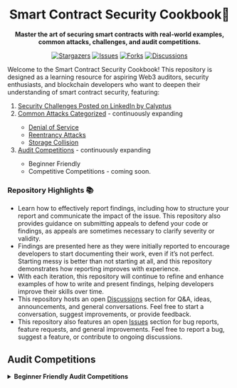[stars-shield]: https://img.shields.io/github/stars/SashaFlores/smart-contract-security.svg?style=for-the-badge
[stars-url]: https://github.com/SashaFlores/smart-contract-security/stargazers

[issues-shield]: https://img.shields.io/github/issues/SashaFlores/smart-contract-security.svg?style=for-the-badge
[issues-url]: https://github.com/SashaFlores/smart-contract-security/issues

[forks-shield]: https://img.shields.io/github/forks/SashaFlores/smart-contract-security.svg?style=for-the-badge
[forks-url]: https://github.com/SashaFlores/smart-contract-security/network/members

[discussions-shield]: https://img.shields.io/github/discussions/SashaFlores/smart-contract-security.svg?style=for-the-badge
[discussions-url]: https://github.com/SashaFlores/smart-contract-security/discussions




<div align="center">
<h1> Smart Contract Security Cookbook🔐</h1> 
<p align="center"><strong>Master the art of securing smart contracts with real-world examples, common attacks, challenges, and audit competitions.</strong></p>

[![Stargazers][stars-shield]][stars-url]
[![Issues][issues-shield]][issues-url]
[![Forks][forks-shield]][forks-url]
[![Discussions][discussions-shield]][discussions-url]
</div>

<div>
Welcome to the Smart Contract Security Cookbook! This repository is designed as a learning resource for aspiring Web3 auditors, security enthusiasts, and blockchain developers who want to deepen their understanding of smart contract security, featuring:

  <ol>
    <li><a href="./calyptus/">Security Challenges Posted on LinkedIn by Calyptus</a></li>
    <li><a href="common-attacks">Common Attacks Categorized</a> - continuously expanding</li>
      <ul>
        <li><a href="./denialOfService/">Denial of Service</a></li>
        <li><a href="./reentrancyAttack/">Reentrancy Attacks</a></li>
        <li><a href="./storageCollision/">Storage Collision</a></li>
      </ul>
    <li><a href="#audit-competitions">Audit Competitions</a> - continuously expanding</li>
      <ul>
        <li>Beginner Friendly</li>
        <li>Competitive Competitions - coming soon.</li>
      </ul>
  </ol>
</div>

<div>
<h3>Repository Highlights 📚</h3>
  <ul>
    <li>Learn how to effectively report findings, including how to structure your report and communicate the impact of the issue. This repository also provides guidance on submitting appeals to defend your code or findings, as appeals are sometimes necessary to clarify severity or validity.</li>
    <li>Findings are presented here as they were initially reported to encourage developers to start documenting their work, even if it’s not perfect. Starting messy is better than not starting at all, and this repository demonstrates how reporting improves with experience.</li>
    <li>With each iteration, this repository will continue to refine and enhance examples of how to write and present findings, helping developers improve their skills over time.</li>
    <li>This repository hosts an open <a href="https://github.com/SashaFlores/smart-contract-security/discussions">Discussions</a> section for Q&A, ideas, announcements, and general conversations. Feel free to start a conversation, suggest improvements, or provide feedback.</li>
    <li>This repository also features an open <a href="https://github.com/SashaFlores/smart-contract-security/issues">Issues</a> section for bug reports, feature requests, and general improvements. Feel free to report a bug, suggest a feature, or contribute to ongoing discussions.</li>
  </ul>
</div>


## Audit Competitions


<details>
  <summary><b>Beginner Friendly Audit Competitions</b></summary>

  <details>
    <summary><b>Rust Programming Language</b></summary>
    
- [RustFund](https://github.com/SashaFlores/RustFund/tree/main) : Anchor and Solana Blockchain.

  </details>

  <details>
    <summary><b>Solidity Programming Language</b></summary>
    
    - [Eggstravaganza](https://github.com/your-repo/2025-04-eggstravaganza) : Foundry and any EVM Blockchain.
    - [Rock Paper Scissors](https://github.com/your-repo/2025-04-eggstravaganza) : Foundry and Ethereum Blockchain

  </details>

</details>

